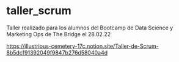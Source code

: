# taller_scrum
Taller realizado para los alumnos del Bootcamp de Data Science y Marketing Ops de The Bridge el 28.02.22

https://illustrious-cemetery-17c.notion.site/Taller-de-Scrum-8b5dcf91392049f9847b276d58040a4d
